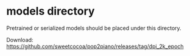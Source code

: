# models directory

Pretrained or serialized models should be placed under this directory.

Download: 
https://github.com/sweetcocoa/pop2piano/releases/tag/dpi_2k_epoch